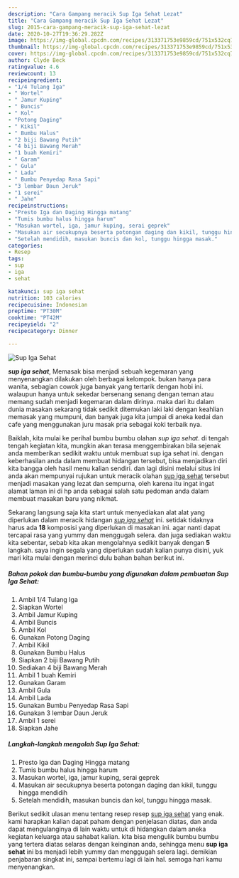 ```yaml
---
description: "Cara Gampang meracik Sup Iga Sehat Lezat"
title: "Cara Gampang meracik Sup Iga Sehat Lezat"
slug: 2015-cara-gampang-meracik-sup-iga-sehat-lezat
date: 2020-10-27T19:36:29.282Z
image: https://img-global.cpcdn.com/recipes/313371753e9859cd/751x532cq70/sup-iga-sehat-foto-resep-utama.jpg
thumbnail: https://img-global.cpcdn.com/recipes/313371753e9859cd/751x532cq70/sup-iga-sehat-foto-resep-utama.jpg
cover: https://img-global.cpcdn.com/recipes/313371753e9859cd/751x532cq70/sup-iga-sehat-foto-resep-utama.jpg
author: Clyde Beck
ratingvalue: 4.6
reviewcount: 13
recipeingredient:
- "1/4 Tulang Iga"
- " Wortel"
- " Jamur Kuping"
- " Buncis"
- " Kol"
- "Potong Daging"
- " Kikil"
- " Bumbu Halus"
- "2 biji Bawang Putih"
- "4 biji Bawang Merah"
- "1 buah Kemiri"
- " Garam"
- " Gula"
- " Lada"
- " Bumbu Penyedap Rasa Sapi"
- "3 lembar Daun Jeruk"
- "1 serei"
- " Jahe"
recipeinstructions:
- "Presto Iga dan Daging Hingga matang"
- "Tumis bumbu halus hingga harum"
- "Masukan wortel, iga, jamur kuping, serai geprek"
- "Masukan air secukupnya beserta potongan daging dan kikil, tunggu hingga mendidih"
- "Setelah mendidih, masukan buncis dan kol, tunggu hingga masak."
categories:
- Resep
tags:
- sup
- iga
- sehat

katakunci: sup iga sehat 
nutrition: 103 calories
recipecuisine: Indonesian
preptime: "PT30M"
cooktime: "PT42M"
recipeyield: "2"
recipecategory: Dinner

---
```



![Sup Iga Sehat](https://img-global.cpcdn.com/recipes/313371753e9859cd/751x532cq70/sup-iga-sehat-foto-resep-utama.jpg)

<b><i>sup iga sehat</i></b>, Memasak bisa menjadi sebuah kegemaran yang menyenangkan dilakukan oleh berbagai kelompok. bukan hanya para wanita, sebagian cowok juga banyak yang tertarik dengan hobi ini. walaupun hanya untuk sekedar bersenang senang dengan teman atau memang sudah menjadi kegemaran dalam dirinya. maka dari itu dalam dunia masakan sekarang tidak sedikit ditemukan laki laki dengan keahlian memasak yang mumpuni, dan banyak juga kita jumpai di aneka kedai dan cafe yang menggunakan juru masak pria sebagai koki terbaik nya.



Baiklah, kita mulai ke perihal bumbu bumbu olahan <i>sup iga sehat</i>. di tengah tengah kegiatan kita, mungkin akan terasa menggembirakan bila sejenak anda memberikan sedikit waktu untuk membuat sup iga sehat ini. dengan keberhasilan anda dalam membuat hidangan tersebut, bisa menjadikan diri kita bangga oleh hasil menu kalian sendiri. dan lagi disini melalui situs ini anda akan mempunyai rujukan untuk meracik olahan <u>sup iga sehat</u> tersebut menjadi masakan yang lezat dan sempurna, oleh karena itu ingat ingat alamat laman ini di hp anda sebagai salah satu pedoman anda dalam membuat masakan baru yang nikmat.


Sekarang langsung saja kita start untuk menyediakan alat alat yang diperlukan dalam meracik hidangan <u><i>sup iga sehat</i></u> ini. setidak tidaknya harus ada <b>18</b> komposisi yang diperlukan di masakan ini. agar nanti dapat tercapai rasa yang yummy dan menggugah selera. dan juga sediakan waktu kita sebentar, sebab kita akan mengolahnya sedikit banyak dengan <b>5</b> langkah. saya ingin segala yang diperlukan sudah kalian punya disini, yuk mari kita mulai dengan merinci dulu bahan bahan berikut ini.

<!--inarticleads1-->

##### Bahan pokok dan bumbu-bumbu yang digunakan dalam pembuatan Sup Iga Sehat:

1. Ambil 1/4 Tulang Iga
1. Siapkan  Wortel
1. Ambil  Jamur Kuping
1. Ambil  Buncis
1. Ambil  Kol
1. Gunakan Potong Daging
1. Ambil  Kikil
1. Gunakan  Bumbu Halus
1. Siapkan 2 biji Bawang Putih
1. Sediakan 4 biji Bawang Merah
1. Ambil 1 buah Kemiri
1. Gunakan  Garam
1. Ambil  Gula
1. Ambil  Lada
1. Gunakan  Bumbu Penyedap Rasa Sapi
1. Gunakan 3 lembar Daun Jeruk
1. Ambil 1 serei
1. Siapkan  Jahe




<!--inarticleads2-->

##### Langkah-langkah mengolah Sup Iga Sehat:

1. Presto Iga dan Daging Hingga matang
1. Tumis bumbu halus hingga harum
1. Masukan wortel, iga, jamur kuping, serai geprek
1. Masukan air secukupnya beserta potongan daging dan kikil, tunggu hingga mendidih
1. Setelah mendidih, masukan buncis dan kol, tunggu hingga masak.




Berikut sedikit ulasan menu tentang resep resep <u>sup iga sehat</u> yang enak. kami harapkan kalian dapat paham dengan penjelasan diatas, dan anda dapat mengulanginya di lain waktu untuk di hidangkan dalam aneka kegiatan keluarga atau sahabat kalian. kita bisa mengulik bumbu bumbu yang tertera diatas selaras dengan keinginan anda, sehingga menu <b>sup iga sehat</b> ini bs menjadi lebih yummy dan menggugah selera lagi. demikian penjabaran singkat ini, sampai bertemu lagi di lain hal. semoga hari kamu menyenangkan.
